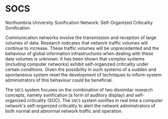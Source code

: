 # SOCS
Northumbria University Sonification Network:
Self-Organized Criticality Sonification

Communication networks involve the transmission and reception of 
large volumes of data. Research indicates that network 
traffic volumes will continue to increase. These traffic volumes will 
be unprecedented and the behaviour of global information infrastructures 
when dealing with these data volumes is unknown. It has been shown 
that complex systems (including computer networks)  exhibit self-organized 
criticality under certain conditions. Given the possibility in such
systems of a sudden and spontaneous system reset the development 
of techniques to inform system administrators of this behaviour could be beneficial.

The `SOCS` system focuses on the combination of two dissimilar research concepts,
 namely sonification (a form of auditory display) and self-organized criticality 
 (SOC). The `SOCS` system sonifies in real time a computer network's
self-organized criticality  to alert the network administrators 
 of both normal and abnormal network traffic and operation.
